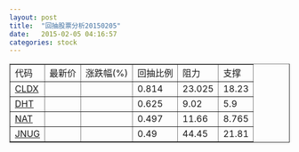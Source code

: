 ```yaml
---
layout: post
title:  "回抽股票分析20150205"
date:   2015-02-05 04:16:57
categories: stock
---
```

<script type="text/javascript">
var stockList = []
stockList.push('gb_cldx');
stockList.push('gb_dht');
stockList.push('gb_nat');
stockList.push('gb_jnug');
</script>
<table border="1">
 <tr>
 <td>代码</td>
 <td>最新价</td>
 <td>涨跌幅(%)</td>
 <td>回抽比例</td>
 <td>阻力</td>
 <td>支撑</td>
</tr>
  <tr id="cldx">
  <td><a href="http://stock.finance.sina.com.cn/usstock/quotes/CLDX.html" target="_blank">CLDX</a></td><td></td><td></td><td>0.814</td><td>23.025</td><td>18.23</td></tr>
  <tr id="dht">
  <td><a href="http://stock.finance.sina.com.cn/usstock/quotes/DHT.html" target="_blank">DHT</a></td><td></td><td></td><td>0.625</td><td>9.02</td><td>5.9</td></tr>
  <tr id="nat">
  <td><a href="http://stock.finance.sina.com.cn/usstock/quotes/NAT.html" target="_blank">NAT</a></td><td></td><td></td><td>0.497</td><td>11.66</td><td>8.765</td></tr>
  <tr id="jnug">
  <td><a href="http://stock.finance.sina.com.cn/usstock/quotes/JNUG.html" target="_blank">JNUG</a></td><td></td><td></td><td>0.49</td><td>44.45</td><td>21.81</td></tr>
</table>
